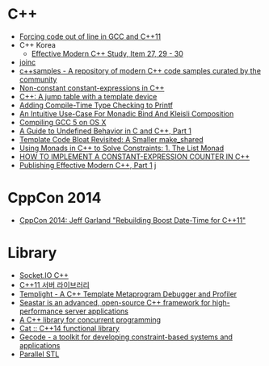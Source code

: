 C++
===
* [Forcing code out of line in GCC and C++11](http://xania.org/201209/forcing-code-out-of-line-in-gcc)
* C++ Korea
  * [Effective Modern C++ Study, Item 27, 29 - 30](http://www.slideshare.net/utilforever/c-korea-effective-modern-c-study-item-27-29-30)
* [joinc](http://www.joinc.co.kr/modules/moniwiki/wiki.php/Site/C++)
* [c++​samples - A repository of modern C++ code samples curated by the community](http://www.cppsamples.com/)
* [Non-constant constant-expressions in C++](http://b.atch.se/posts/non-constant-constant-expressions/)
* [C++: A jump table with a template device](https://monoinfinito.wordpress.com/2015/05/05/c-a-jump-table-with-a-template-device/)
* [Adding Compile-Time Type Checking to Printf](https://msdn.microsoft.com/en-us/magazine/dn973010.aspx)
* [An Intuitive Use-Case For Monadic Bind And Kleisli Composition](https://daniel-j-h.github.io/post/intuitive-monadic-bind-kleisli-composition/)
* [Compiling GCC 5 on OS X](https://solarianprogrammer.com/2015/05/01/compiling-gcc-5-mac-os-x/)
* [A Guide to Undefined Behavior in C and C++, Part 1](http://blog.regehr.org/archives/213)
* [Template Code Bloat Revisited: A Smaller make_shared](http://blog2.emptycrate.com/content/template-code-bloat-revisited-smaller-makeshared)
* [Using Monads in C++ to Solve Constraints: 1. The List Monad](http://bartoszmilewski.com/2015/05/11/using-monads-in-c-to-solve-constraints-1-the-list-monad/)
* [HOW TO IMPLEMENT A CONSTANT-EXPRESSION COUNTER IN C++](http://b.atch.se/posts/constexpr-counter/)
* [Publishing Effective Modern C++, Part 1](http://scottmeyers.blogspot.kr/2015/05/publishing-effective-modern-c-part-1.html)
j
# CppCon 2014
* [CppCon 2014: Jeff Garland "Rebuilding Boost Date-Time for C++11"](https://www.youtube.com/watch?v=VBHXmqB4i_s)

# Library
* [Socket.IO C++](http://socket.io/blog/socket-io-cpp/)
* [C++11 서버 라이브러리](http://readme.skplanet.com/?p=10399)
* [Templight - A C++ Template Metaprogram Debugger and Profiler](http://plc.inf.elte.hu/templight/)
* [Seastar is an advanced, open-source C++ framework for high-performance server applications](http://www.seastar-project.org/)
* [A C++ library for concurrent programming](https://github.com/ademakov/Evenk)
* [Cat :: C++14 functional library](http://cat.github.io/)
* [Gecode - a toolkit for developing constraint-based systems and applications](http://www.gecode.org/)
* [Parallel STL](https://parallelstl.codeplex.com/)